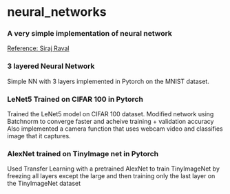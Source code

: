 # neural_networks

### A very simple implementation of neural network 
[Reference: Siraj Raval](https://www.youtube.com/watch?v=h3l4qz76JhQ)

### 3 layered Neural Network 
Simple NN with 3 layers implemented in Pytorch on the MNIST dataset. 

### LeNet5 Trained on CIFAR 100 in Pytorch 
Trained the LeNet5 model on CIFAR 100 dataset. 
Modified network using Batchnorm to converge faster and acheive training + validation accuracy
Also implemented a camera function that uses webcam video and classifies image that it captures.  


###  AlexNet trained on TinyImage net in Pytorch 
Used Transfer Learning with a pretrained AlexNet to train TinyImageNet by freezing all layers except the large and then training only the last layer on the TinyImageNet dataset 

